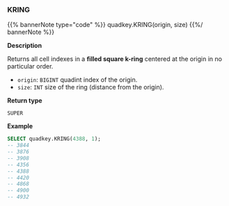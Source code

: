 ### KRING

{{% bannerNote type="code" %}}
quadkey.KRING(origin, size)
{{%/ bannerNote %}}

**Description**

Returns all cell indexes in a **filled square k-ring** centered at the origin in no particular order.

* `origin`: `BIGINT` quadint index of the origin.
* `size`: `INT` size of the ring (distance from the origin).

**Return type**

`SUPER`

**Example**

```sql
SELECT quadkey.KRING(4388, 1);
-- 3844
-- 3876
-- 3908
-- 4356
-- 4388
-- 4420
-- 4868
-- 4900
-- 4932
```